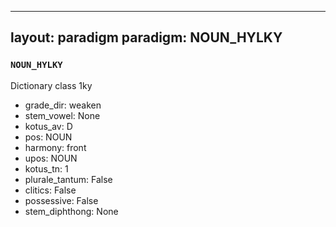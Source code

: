 
---
layout: paradigm
paradigm: NOUN_HYLKY
---
### ` NOUN_HYLKY `

Dictionary class 1ky
* grade_dir: weaken
* stem_vowel: None
* kotus_av: D
* pos: NOUN
* harmony: front
* upos: NOUN
* kotus_tn: 1
* plurale_tantum: False
* clitics: False
* possessive: False
* stem_diphthong: None
